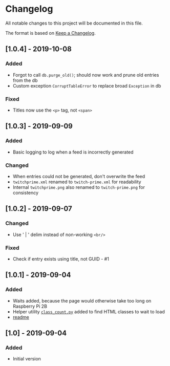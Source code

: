 # Changelog
All notable changes to this project will be documented in this file.

The format is based on [Keep a Changelog](https://keepachangelog.com/en/1.0.0/).

## [1.0.4] - 2019-10-08
### Added
- Forgot to call `db.purge_old()`; should now work and prune old entries from the db
- Custom exception `CorruptTableError` to replace broad `Exception` in db

### Fixed
- Titles now use the `<p>` tag, not `<span>`

## [1.0.3] - 2019-09-09
### Added
- Basic logging to log when a feed is incorrectly generated

### Changed
- When entries could not be generated, don't overwrite the feed
- `twitchprime.xml` renamed to `twitch-prime.xml` for readability
- Internal `twitchprime.png` also renamed to `twitch-prime.png` for consistency

## [1.0.2] - 2019-09-07
### Changed
- Use ' | ' delim instead of non-working `<br/>`

### Fixed
- Check if entry exists using title, not GUID - #1

## [1.0.1] - 2019-09-04
### Added
- Waits added, because the page would otherwise take too long on Raspberry Pi 2B
- Helper utility [`class_count.py`](class_count.py) added to find HTML classes to wait to load
- [readme](README.md)

## [1.0] - 2019-09-04
### Added
- Initial version
